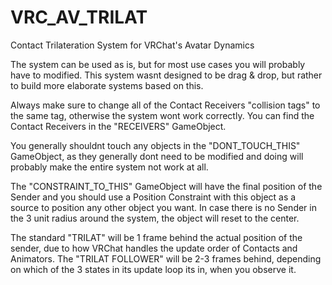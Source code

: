 # VRC_AV_TRILAT
Contact Trilateration System for VRChat's Avatar Dynamics 

The system can be used as is, but for most use cases you will probably have to modified. This system wasnt designed to be drag & drop, but rather to build more elaborate systems based on this.

Always make sure to change all of the Contact Receivers "collision tags" to the same tag, otherwise the system wont work correctly.
You can find the Contact Receivers in the "RECEIVERS" GameObject.

You generally shouldnt touch any objects in the "DONT_TOUCH_THIS" GameObject, as they generally dont need to be modified and doing will probably make the entire system not work at all.

The "CONSTRAINT_TO_THIS" GameObject will have the final position of the Sender and you should use a Position Constraint with this object as a source to position any other object you want.
In case there is no Sender in the 3 unit radius around the system, the object will reset to the center.


The standard "TRILAT" will be 1 frame behind the actual position of the sender, due to how VRChat handles the update order of Contacts and Animators.
The "TRILAT FOLLOWER" will be 2-3 frames behind, depending on which of the 3 states in its update loop its in, when you observe it.
